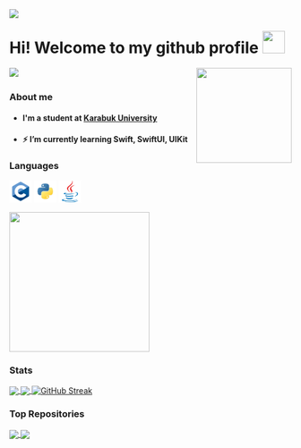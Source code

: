 
<img src="https://media2.giphy.com/media/v1.Y2lkPTc5MGI3NjExaDM3ZXIxOTZmMm52dnh4cHcxc2UwYnhzejQzNW9mN3pwdDdrbGNoYyZlcD12MV9pbnRlcm5hbF9naWZfYnlfaWQmY3Q9cw/cpAGF6uxLw93uuQNNJ/giphy.gif" align="left" width="40" >

# Hi! Welcome to my github profile <img src="https://media.giphy.com/media/H2zjDfFXWTCSU8LxeB/giphy.gif?cid=ecf05e47oyn9ib20obtrvmd89d1lo2hg3yfcueahsdzjjvt6&rid=giphy.gif&ct=s" align="rigt" width="40" height="40">

<img src="https://media3.giphy.com/media/i4MAH84pqe2m2aVojc/giphy.gif?cid=ecf05e47p9ufwdh8l7zfncvwc92s48mn1xcoykdxvnx6rb1r&rid=giphy.gif&ct=g" align="right" width="170" height="170">


![](https://komarev.com/ghpvc/?username=brkykb&color=red)
### About me
- #### I'm a student at [Karabuk University]
[Karabuk University]:"https://www.karabuk.edu.tr"




- #### :zap: I’m currently learning Swift, SwiftUI, UIKit

 ### Languages
 <img src="https://raw.githubusercontent.com/github/explore/f3e22f0dca2be955676bc70d6214b95b13354ee8/topics/c/c.png" width="40" height="40" /> <img src="https://raw.githubusercontent.com/github/explore/80688e429a7d4ef2fca1e82350fe8e3517d3494d/topics/python/python.png" width="40" height="40" /> <img src="https://raw.githubusercontent.com/devicons/devicon/master/icons/java/java-original.svg" height="40" />


<img src="https://media4.giphy.com/media/v1.Y2lkPTc5MGI3NjExb3J1NmxsaXUzc2x4dDZ0dDV6eGxiampkN2t4bTBjNHZiZ3ZtZnh6NCZlcD12MV9pbnRlcm5hbF9naWZfYnlfaWQmY3Q9cw/5eLDrEaRGHegx2FeF2/giphy.gif" align="center" width="250" height="250">


### Stats

<a href="https://github.com/brkykb">
  <img height=200 align="center" src="https://github-readme-stats.vercel.app/api?username=brkykb&theme=radical&show_icons=true" />
</a>

<a href="https://github.com/brkykb">
  <img height=200 align="center" src="https://github-readme-stats.vercel.app/api/top-langs?username=brkykb&theme=radical&layout=compact&langs_count=8&card_width=32" />
</a>



<a href="https://git.io/streak-stats">
  <img align="center" dir="auto" src="https://streak-stats.demolab.com?user=brkykb&theme=radical" alt="GitHub Streak" />
 </a>

### Top Repositories
<a href="https://github.com/brkykb/ObjectOrientedProgramming">
  <img align="center" src="https://github-readme-stats-sigma-five.vercel.app/api/pin/?username=brkykb&repo=ObjectOrientedProgramming&theme=radical"  />
 </a> 


<a href="https://github.com/brkykb/DataStructures">
  <img align="center" src="https://github-readme-stats-sigma-five.vercel.app/api/pin/?username=brkykb&repo=DataStructures&theme=radical" />
</a>





